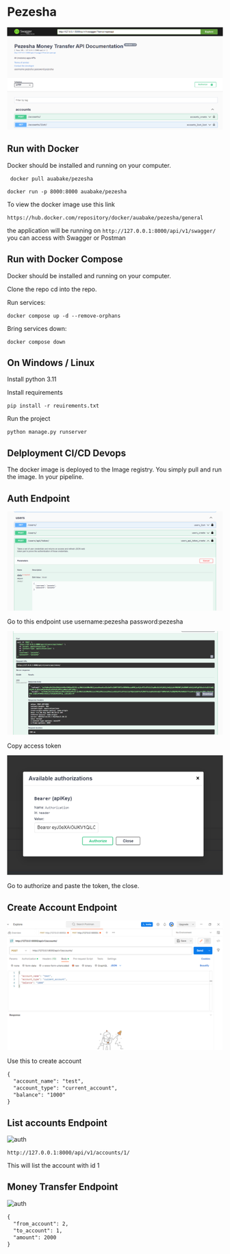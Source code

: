 # Pezesha

![Pezesha](./images/pezeshai.png)

## Run with Docker

Docker should be installed and running on your computer.

```
 docker pull auabake/pezesha
```

```
docker run -p 8000:8000 auabake/pezesha
```

To view the docker image use this link

```
https://hub.docker.com/repository/docker/auabake/pezesha/general
```

the application will be running on
`http://127.0.0.1:8000/api/v1/swagger/` you can access with Swagger or Postman

## Run with Docker Compose

Docker should be installed and running on your computer.

Clone the repo cd into the repo.

Run services:

```
docker compose up -d --remove-orphans
```

Bring services down:

```
docker compose down
```

## On Windows / Linux

Install python 3.11

Install requirements
```
pip install -r reuirements.txt
```

Run the project
```
python manage.py runserver
```

## Delployment CI/CD Devops

The docker image is deployed to the Image registry. You simply pull and run the image. In your pipeline.

## Auth Endpoint

![auth](./images/auth.png)

Go to this endpoint use username:pezesha password:pezesha

![auth](./images/accesstoken.png)

Copy access token

![auth](./images/token.png)

Go to authorize and paste the token, the close.

## Create Account Endpoint

![auth](./images/create.png)

Use this to create account

```
{
  "account_name": "test",
  "account_type": "current_account",
  "balance": "1000"
}
````

## List accounts Endpoint

![auth](./images/getaccount.png)

```
http://127.0.0.1:8000/api/v1/accounts/1/
```

This will list the account with id 1

## Money Transfer Endpoint

![auth](./images/send.png)

```
{
  "from_account": 2,  
  "to_account": 1,    
  "amount": 2000
}
```
